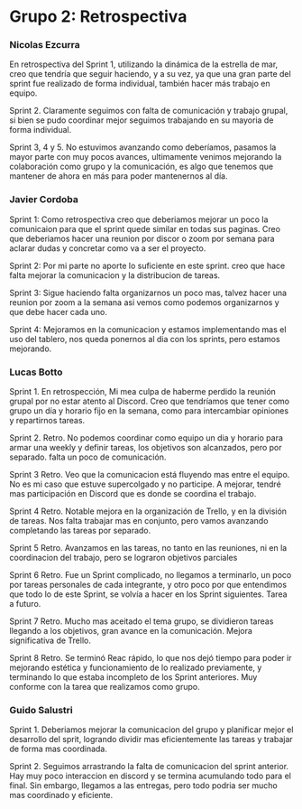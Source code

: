 #  Grupo 2: Retrospectiva

### Nicolas Ezcurra

En retrospectiva del Sprint 1, utilizando la dinámica de la estrella de mar, creo que tendría que seguir haciendo, y a su vez, ya que una gran parte del sprint fue realizado de forma individual, también hacer más trabajo en equipo.

Sprint 2. Claramente seguimos con falta de comunicación y trabajo grupal, si bien se pudo coordinar mejor seguimos trabajando en su mayoria de forma individual.

Sprint 3, 4 y 5. No estuvimos avanzando como deberíamos, pasamos la mayor parte con muy pocos avances, ultimamente venimos mejorando la colaboración como grupo y la comunicación, es algo que tenemos que mantener de ahora en más para poder mantenernos al día.

### Javier Cordoba

Sprint 1: Como retrospectiva creo que deberiamos mejorar un poco la comunicaion para que el sprint quede similar en todas sus paginas. Creo que deberiamos hacer una reunion por discor o zoom por semana para aclarar dudas y concretar como va a ser el proyecto.

Sprint 2: Por mi parte no aporte lo suficiente en este sprint. creo que hace falta mejorar la comunicacion y la distribucion de tareas.

Sprint 3: Sigue haciendo falta organizarnos un poco mas, talvez hacer una reunion por zoom a la semana asi vemos como podemos organizarnos y que debe hacer cada uno.

Sprint 4: Mejoramos en la comunicacion y estamos implementando mas el uso del tablero, nos queda ponernos al dia con los sprints, pero estamos mejorando.

### Lucas Botto

Sprint 1. En retrospección, Mi mea culpa de haberme perdido la reunión grupal por no estar atento al Discord. Creo que tendríamos que tener como grupo un día y horario fijo en la semana, como para intercambiar opiniones y repartirnos tareas. 

Sprint 2. Retro. No podemos coordinar como equipo un dia y horario para armar una weekly y definir tareas, los objetivos son alcanzados, pero por separado. falta un poco de comunicación.

Sprint 3 Retro. Veo que la comunicacion está fluyendo mas entre el equipo. No es mi caso que estuve supercolgado y no participe. A mejorar, tendré mas participación en Discord que es donde se coordina el trabajo.

Sprint 4 Retro. Notable mejora en la organización de Trello, y en la división de tareas. Nos falta trabajar mas en conjunto, pero vamos avanzando completando las tareas por separado.

Sprint 5 Retro. Avanzamos en las tareas, no tanto en las reuniones, ni en la coordinacion del trabajo, pero se lograron objetivos parciales

Sprint 6 Retro. Fue un Sprint complicado, no llegamos a terminarlo, un poco por tareas personales de cada integrante, y otro poco por que entendimos que todo lo de este Sprint, se volvía a hacer en los Sprint siguientes. Tarea a futuro.

Sprint 7 Retro. Mucho mas aceitado el tema grupo, se dividieron tareas llegando a los objetivos, gran avance en la comunicación. Mejora significativa de Trello.

Sprint 8 Retro. Se terminó Reac rápido, lo que nos dejó tiempo para poder ir mejorando estética y funcionamiento de lo realizado previamente, y terminando lo que estaba incompleto de los Sprint anteriores. Muy conforme con la tarea que realizamos como grupo.

### Guido Salustri

Sprint 1. Deberiamos mejorar la comunicacion del grupo y planificar mejor el desarrollo del sprit, logrando dividir mas eficientemente las tareas y trabajar de forma mas coordinada.

Sprint 2. Seguimos arrastrando la falta de comunicacion del sprint anterior. Hay muy poco interaccion en discord y se termina acumulando todo para el final. Sin embargo, llegamos a las entregas, pero todo podria ser mucho mas coordinado y eficiente.

